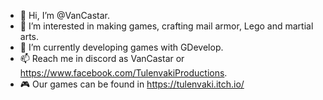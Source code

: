 - 👋 Hi, I’m @VanCastar.
- 👀 I’m interested in making games, crafting mail armor, Lego and martial arts.
- 🌱 I’m currently developing games with GDevelop.
- 📫 Reach me in discord as VanCastar or https://www.facebook.com/TulenvakiProductions.
- 🎮 Our games can be found in https://tulenvaki.itch.io/
